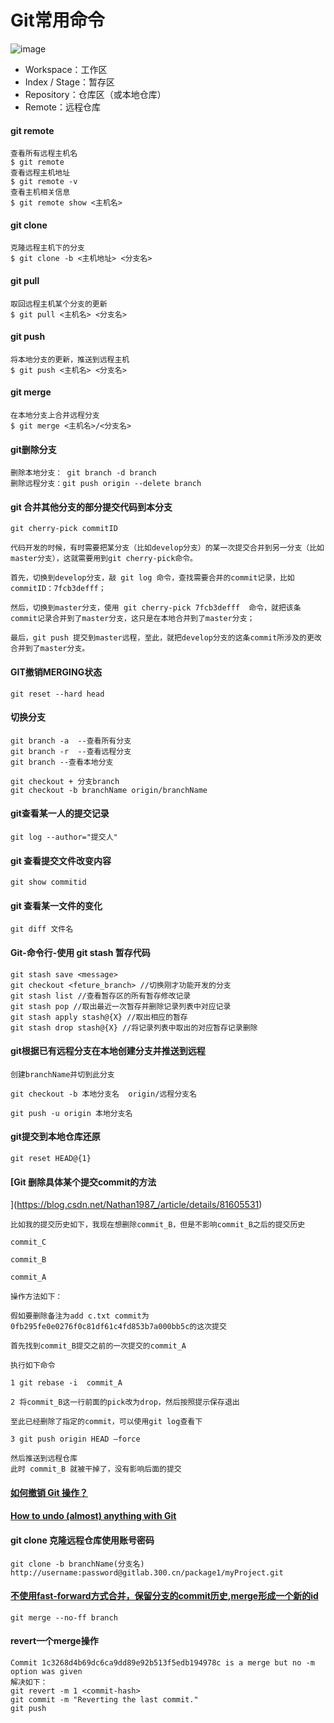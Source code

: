 # Git常用命令


![image](http://www.ruanyifeng.com/blogimg/asset/2014/bg2014061202.jpg)

- Workspace：工作区
- Index / Stage：暂存区
- Repository：仓库区（或本地仓库）
- Remote：远程仓库

#### git remote

```
查看所有远程主机名
$ git remote 
查看远程主机地址
$ git remote -v 
查看主机相关信息
$ git remote show <主机名>   
```
#### git clone

```
克隆远程主机下的分支
$ git clone -b <主机地址> <分支名>
```
#### git pull

```
取回远程主机某个分支的更新
$ git pull <主机名> <分支名>
```
#### git push

```
将本地分支的更新，推送到远程主机
$ git push <主机名> <分支名>
```
#### git merge

```
在本地分支上合并远程分支
$ git merge <主机名>/<分支名>
```

#### git删除分支
```
删除本地分支： git branch -d branch
删除远程分支：git push origin --delete branch
```
#### git 合并其他分支的部分提交代码到本分支

```
git cherry-pick commitID

代码开发的时候，有时需要把某分支（比如develop分支）的某一次提交合并到另一分支（比如master分支），这就需要用到git cherry-pick命令。

首先，切换到develop分支，敲 git log 命令，查找需要合并的commit记录，比如commitID：7fcb3defff；

然后，切换到master分支，使用 git cherry-pick 7fcb3defff  命令，就把该条commit记录合并到了master分支，这只是在本地合并到了master分支；

最后，git push 提交到master远程，至此，就把develop分支的这条commit所涉及的更改合并到了master分支。
```
#### GIT撤销MERGING状态

```
git reset --hard head
```
#### 切换分支

```
git branch -a  --查看所有分支
git branch -r  --查看远程分支
git branch --查看本地分支

git checkout + 分支branch
git checkout -b branchName origin/branchName 
```
#### git查看某一人的提交记录

```
git log --author="提交人"
```
#### git 查看提交文件改变内容

```
git show commitid
```
#### git 查看某一文件的变化
```
git diff 文件名
```
#### Git-命令行-使用 git stash 暂存代码

```
git stash save <message>
git checkout <feture_branch> //切换刚才功能开发的分支
git stash list //查看暂存区的所有暂存修改记录
git stash pop //取出最近一次暂存并删除记录列表中对应记录
git stash apply stash@{X} //取出相应的暂存
git stash drop stash@{X} //将记录列表中取出的对应暂存记录删除
```
#### git根据已有远程分支在本地创建分支并推送到远程

```
创建branchName并切到此分支

git checkout -b 本地分支名  origin/远程分支名

git push -u origin 本地分支名
```
#### git提交到本地仓库还原

```
git reset HEAD@{1}
```
#### [Git 删除具体某个提交commit的方法
](https://blog.csdn.net/Nathan1987_/article/details/81605531)

```
比如我的提交历史如下，我现在想删除commit_B，但是不影响commit_B之后的提交历史

commit_C 

commit_B

commit_A

操作方法如下：

假如要删除备注为add c.txt commit为0fb295fe0e0276f0c81df61c4fd853b7a000bb5c的这次提交

首先找到commit_B提交之前的一次提交的commit_A

执行如下命令

1 git rebase -i  commit_A

2 将commit_B这一行前面的pick改为drop，然后按照提示保存退出

至此已经删除了指定的commit，可以使用git log查看下

3 git push origin HEAD –force

然后推送到远程仓库
此时 commit_B 就被干掉了，没有影响后面的提交
```
#### [如何撤销 Git 操作？](http://www.ruanyifeng.com/blog/2019/12/git-undo.html)
#### [How to undo (almost) anything with Git](https://github.blog/2015-06-08-how-to-undo-almost-anything-with-git/)
#### git clone 克隆远程仓库使用账号密码

```
git clone -b branchName(分支名) http://username:password@gitlab.300.cn/package1/myProject.git
```
#### [不使用fast-forward方式合并，保留分支的commit历史,merge形成一个新的id](https://segmentfault.com/q/1010000002477106)

```
git merge --no-ff branch
```

#### revert一个merge操作

```
Commit 1c3268d4b69dc6ca9dd89e92b513f5edb194978c is a merge but no -m option was given
解决如下：
git revert -m 1 <commit-hash> 
git commit -m "Reverting the last commit."
git push
```